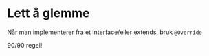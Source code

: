 # Lett å glemme

Når man implementerer fra et interface/eller extends, bruk `@Override`

90/90 regel!